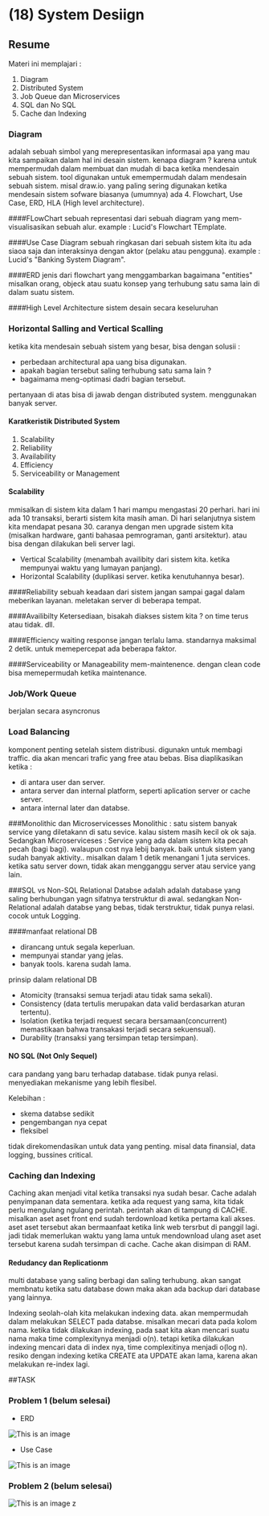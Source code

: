 # (18) System Desiign
## Resume
Materi ini memplajari :
1. Diagram
2. Distributed System
3. Job Queue dan Microservices
4. SQL dan No SQL
5. Cache dan Indexing

### Diagram
adalah sebuah simbol yang merepresentasikan informasai apa yang mau kita sampaikan dalam hal ini desain sistem.
kenapa diagram ? karena untuk mempermudah dalam membuat dan mudah di baca ketika mendesain sebuah sistem. tool digunakan
untuk emempermudah dalam mendesain sebuah sistem. misal draw.io. yang paling sering digunakan ketika mendesain sistem sofware
biasanya (umumnya) ada 4. Flowchart, Use Case, ERD, HLA (High level architecture). 

####FLowChart
sebuah representasi dari sebuah diagram yang mem-visualisasikan sebuah alur. example : Lucid's Flowchart TEmplate.

####Use Case Diagram
sebuah ringkasan dari sebuah sistem kita itu ada siaoa saja dan interaksinya dengan aktor (pelaku atau pengguna). example : Lucid's
"Banking System Diagram".

####ERD
jenis dari flowchart yang menggambarkan bagaimana "entities" misalkan orang, objeck atau suatu konsep yang terhubung satu sama lain
di dalam suatu sistem.

####High Level Architecture
sistem desain secara keseluruhan

### Horizontal Salling and Vertical Scalling
ketika kita mendesain sebuah sistem yang besar, bisa dengan solusii :
- perbedaan architectural apa uang bisa digunakan.
- apakah bagian tersebut saling terhubung satu sama lain ?
- bagaimama meng-optimasi dadri bagian tersebut.

pertanyaan di atas bisa di jawab dengan distributed system. menggunakan banyak server.

#### Karatkeristik Distributed System
1. Scalability
2. Reliability
3. Availability
4. Efficiency
5. Serviceability or Management

#### Scalability
mmisalkan di sistem kita dalam 1 hari mampu mengastasi 20 perhari. hari ini ada 10 transaksi,
berarti sistem kita masih aman. Di hari selanjutnya sistem kita mendapat pesana 30. caranya dengan
men upgrade sistem kita (misalkan hardware, ganti bahasaa pemrograman, ganti arsitektur). atau bisa 
dengan dilakukan beli server lagi. 
- Vertical Scalability (menambah availibity dari sistem kita. ketika mempunyai waktu yang lumayan panjang).
- Horizontal Scalability (duplikasi server. ketika kenutuhannya besar).

####Reliability
sebuah keadaan dari sistem jangan sampai gagal dalam meberikan layanan. meletakan server di beberapa tempat.

####Availibilty
Ketersediaan, bisakah diakses sistem kita ? on time terus atau tidak. dll.

####Efficiency
waiting response jangan terlalu lama. standarnya maksimal 2 detik. untuk memepercepat ada beberapa faktor.

####Serviceability or Manageability
mem-maintenence. dengan clean code bisa memepermudah ketika maintenance.


### Job/Work Queue
berjalan secara asyncronus

### Load Balancing
komponent penting setelah sistem distribusi. digunakn untuk membagi traffic. dia akan mencari trafic
yang free atau bebas. Bisa diaplikasikan ketika :
- di antara user dan server.
- antara server  dan internal platform, seperti aplication server or cache server.
- antara internal later dan databse.

###Monolithic dan Microservicesses
Monolithic : satu sistem banyak service yang diletakann di satu sevice. kalau sistem masih kecil ok ok saja.
Sedangkan Microserviceses : Service yang ada dalam sistem kita pecah pecah (bagi bagi). walaupun cost nya lebij banyak.
baik untuk sistem yang sudah banyak aktivity.. misalkan dalam 1 detik menangani 1 juta services.
ketika satu server down, tidak akan mengganggu server atau service yang lain.

###SQL vs Non-SQL
Relational Databse adalah adalah database yang saling berhubungan yagn sifatnya terstruktur di awal.
sedangkan Non-Relational adalah databse yang bebas, tidak terstruktur, tidak punya relasi. cocok untuk Logging.

####manfaat relational DB
- dirancang untuk segala keperluan.
- mempunyai standar yang jelas.
- banyak tools. karena sudah lama.

prinsip dalam relational DB
- Atomicity (transaksi semua terjadi atau tidak sama sekali).
- Consistency (data tertulis merupakan data valid berdasarkan aturan tertentu).
- Isolation (ketika terjadi request secara bersamaan(concurrent) memastikaan bahwa transakasi terjadi secara sekuensual).
- Durability (transaksi yang tersimpan tetap tersimpan).

#### NO SQL (Not Only Sequel)
cara pandang yang baru terhadap database. tidak punya relasi. menyediakan mekanisme yang lebih flesibel.

Kelebihan :
- skema databse sedikit
- pengembangan nya cepat
- fleksibel

tidak direkomendasikan untuk data yang penting. misal data finansial, data logging, bussines critical.

### Caching dan Indexing
Caching akan menjadi vital ketika transaksi nya sudah besar. Cache adalah penyimpanan data sementara.
ketika ada request yang sama, kita tidak perlu mengulang ngulang perintah. perintah akan di tampung di CACHE.
misalkan aset aset front end sudah terdownload ketika pertama kali akses. aset aset tersebut akan bermaanfaat ketika
link web tersrbut di panggil lagi. jadi tidak memerlukan waktu yang lama untuk mendownload ulang aset aset tersebut
karena sudah tersimpan di cache. Cache akan disimpan di RAM.    

#### Redudancy dan Replicationm
multi database yang saling berbagi dan saling terhubung. akan sangat membnatu ketika satu database down
maka akan ada backup dari database yang lainnya. 

Indexing seolah-olah kita melakukan indexing data. akan mempermudah dalam melakukan SELECT pada databse. misalkan mecari data pada
kolom nama. ketika tidak dilakukan indexing, pada saat kita akan mencari suatu nama maka time complexitynya menjadi o(n).
tetapi ketika dilakukan indexing mencari data di index nya, time complexitinya menjadi o(log n). resiko dengan indexing ketika
CREATE ata UPDATE akan lama, karena akan melakukan re-index lagi.

##TASK
### Problem 1 (belum selesai)
- ERD

![This is an image](https://github.com/RahmatSetia/AMARTHA/blob/master/18_System%20Design/screenshots/problem1_ERD.png)

- Use Case

![This is an image](https://github.com/RahmatSetia/AMARTHA/blob/master/18_System%20Design/screenshots/problem1%20_useCase.png)
### Problem 2 (belum selesai)
![This is an image](https://github.com/RahmatSetia/AMARTHA/blob/master/18_System%20Design/screenshots/problem2.png)
z